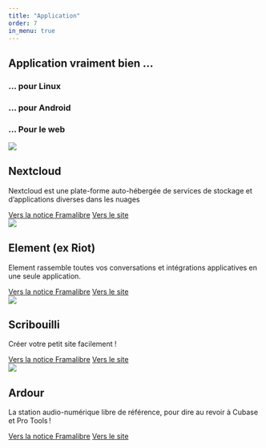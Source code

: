 ```yaml
---
title: "Application"
order: 7
in_menu: true
---
```

## Application vraiment bien ...
### ... pour Linux

### ... pour Android

### ... Pour le web

  <article class="framalibre-notice">
    <div>
      <img src="https://framalibre.org/images/logo/Nextcloud.png">
    </div>
    <div>
      <h2>Nextcloud</h2>
      <p>Nextcloud est une plate-forme auto-hébergée de services de stockage et d’applications diverses dans les nuages</p>
      <div>
        <a href="https://framalibre.org/notices/nextcloud.html">Vers la notice Framalibre</a>
        <a href="https://nextcloud.com/">Vers le site</a>
      </div>
    </div>
  </article> 

  <article class="framalibre-notice">
    <div>
      <img src="https://framalibre.org/images/logo/Element.io%20(ex%20Riot.im).png">
    </div>
    <div>
      <h2>Element (ex Riot)</h2>
      <p>Element rassemble toutes vos conversations et intégrations applicatives en une seule application.</p>
      <div>
        <a href="https://framalibre.org/notices/element-ex-riot.html">Vers la notice Framalibre</a>
        <a href="https://element.io">Vers le site</a>
      </div>
    </div>
  </article> 


  <article class="framalibre-notice">
    <div>
      <img src="https://framalibre.org/images/logo/Scribouilli.png">
    </div>
    <div>
      <h2>Scribouilli</h2>
      <p>Créer votre petit site facilement !</p>
      <div>
        <a href="https://framalibre.org/notices/scribouilli.html">Vers la notice Framalibre</a>
        <a href="https://scribouilli.org/">Vers le site</a>
      </div>
    </div>
  </article> 


  <article class="framalibre-notice">
    <div>
      <img src="https://framalibre.org/images/logo/Ardour.png">
    </div>
    <div>
      <h2>Ardour</h2>
      <p>La station audio-numérique libre de référence, pour dire au revoir à Cubase et Pro Tools !</p>
      <div>
        <a href="https://framalibre.org/notices/ardour.html">Vers la notice Framalibre</a>
        <a href="https://ardour.org/">Vers le site</a>
      </div>
    </div>
  </article> 